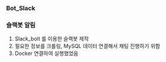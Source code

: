 ### Bot_Slack

### 슬랙봇 알림

1. Slack_bolt 를 이용한 슬랙봇 제작
2. 필요한 정보를 크롤링, MySQL 데이터 연결해서 채팅 진행하기 위함
3. Docker 연결하여 실행했었음
